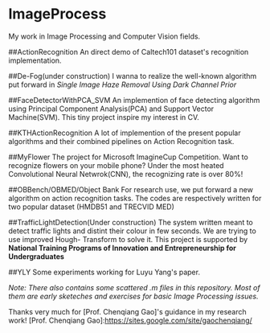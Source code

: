 # ImageProcess

My work in Image Processing and Computer Vision fields. 

##ActionRecognition
An direct demo of Caltech101 dataset's recognition implementation.

##De-Fog(under construction)
I wanna to realize the well-known algorithm put forward in *Single Image Haze Removal Using Dark Channel Prior*

##FaceDetectorWithPCA_SVM
An implemention of face detecting algorithm using Principal Component Analysis(PCA) and Support Vector Machine(SVM). This tiny project inspire
my interest in CV.

##KTHActionRecognition
A lot of implemention of the present popular algorithms and their combined pipelines on Action Recognition task.

##MyFlower
The project for Microsoft ImagineCup Competition. Want to recognize flowers on your mobile phone? Under the most heated 
Convolutional Neural Netwrok(CNN), the recognizing rate is over 80%!

##OBBench/OBMED/Object Bank
For research use, we put forward a new algorithm on action recognition tasks. The codes are respectively written for two popular dataset
(HMDB51 and TRECVID MED)

##TrafficLightDetection(Under construction)
The system written meant to detect traffic lights and distint their colour in few seconds. We are trying to use improved Hough-
Transform to solve it. This project is supported by **National Training Programs of Innovation and Entrepreneurship for Undergraduates**


##YLY
Some experiments working for Luyu Yang's paper.

*Note: There also contains some scattered .m files in this repository. Most of them are early sketeches and exercises for basic
Image Processing issues.*

Thanks very much for [Prof. Chenqiang Gao]'s guidance in my research work!
[Prof. Chenqiang Gao]:https://sites.google.com/site/gaochenqiang/
